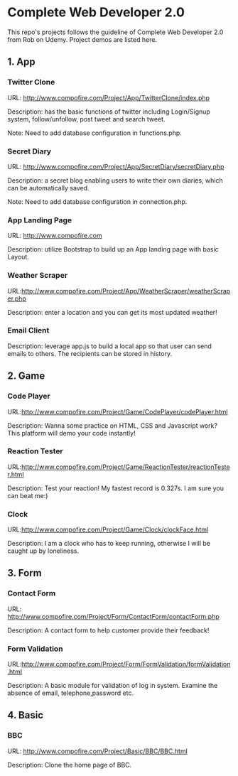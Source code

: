 # Complete Web Developer 2.0
This repo's projects follows the guideline of Complete Web Developer 2.0  from Rob on Udemy. Project demos are listed here.



## 1. App

### Twitter Clone

URL: http://www.compofire.com/Project/App/TwitterClone/index.php

Description: has the basic functions of twitter including Login/Signup system, follow/unfollow, post tweet and search tweet.

Note: Need to add database configuration in functions.php.



### Secret Diary

URL: <http://www.compofire.com/Project/App/SecretDiary/secretDiary.php>

Description: a secret blog enabling users to write their own diaries, which can be automatically saved.

Note: Need to add database configuration in connection.php.



### App Landing Page

URL: <http://www.compofire.com>

Description: utilize Bootstrap to build up an App landing page with basic Layout.



### Weather Scraper

URL:http://www.compofire.com/Project/App/WeatherScraper/weatherScraper.php

Description: enter a location and you can get its most updated weather!



### Email Client

Description: leverage app.js to build a local app so that user can send emails to others. The recipients can be stored in history.



## 2. Game

### Code Player

URL:http://www.compofire.com/Project/Game/CodePlayer/codePlayer.html

Description: Wanna some practice on HTML, CSS and Javascript work? This platform will demo your code instantly!



### Reaction Tester

URL:http://www.compofire.com/Project/Game/ReactionTester/reactionTester.html

Description: Test your reaction! My fastest record is 0.327s. I am sure you can beat me:)



### Clock

URL:http://www.compofire.com/Project/Game/Clock/clockFace.html

Description: I am a clock who has to keep running, otherwise I will be caught up by loneliness.





## 3. Form

### Contact Form

URL: <http://www.compofire.com/Project/Form/ContactForm/contactForm.php>

Description: A contact form to help customer provide their feedback!



### Form Validation

URL:http://www.compofire.com/Project/Form/FormValidation/formValidation.html

Description: A basic module for validation of log in system. Examine the absence of email, telephone,password etc.





## 4. Basic

### BBC

URL: <http://www.compofire.com/Project/Basic/BBC/BBC.html>

Description: Clone the home page of BBC.

